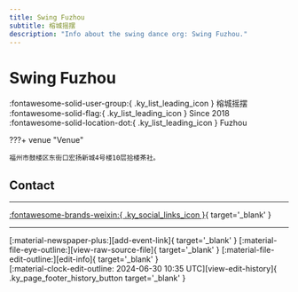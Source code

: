 ```yaml
---
title: Swing Fuzhou
subtitle: 榕城摇摆
description: "Info about the swing dance org: Swing Fuzhou."
---
```


# Swing Fuzhou

:fontawesome-solid-user-group:{ .ky_list_leading_icon } 榕城摇摆  
:fontawesome-solid-flag:{ .ky_list_leading_icon } Since 2018  
:fontawesome-solid-location-dot:{ .ky_list_leading_icon } Fuzhou  


???+ venue "Venue"

    福州市鼓楼区东街口宏扬新城4号楼10层拾楼茶社。  

## Contact


---

 [:fontawesome-brands-weixin:{ .ky_social_links_icon }](# "榕城摇摆 SwingFuzhou"){ target='_blank' }

---

<div class="ky_page_footer" markdown>
<div class="ky_page_footer_trailing" markdown="span">
[:material-newspaper-plus:][add-event-link]{ target='_blank' }
[:material-file-eye-outline:][view-raw-source-file]{ target='_blank' }
[:material-file-edit-outline:][edit-info]{ target='_blank' }
</div>
<div class="ky_page_footer_leading" markdown="span">
[:material-clock-edit-outline: 2024-06-30 10:35 UTC][view-edit-history]{ .ky_page_footer_history_button target='_blank' }
</div>
</div>

[add-event-link]: https://github.com/swingdance/events/issues/new?assignees=&labels=add+event&projects=&template=02-add_entity.yml&title=%5Bcn%5D%20%3CName%3E&region=cn&province=Fujian&city=Fuzhou&org_id=swing-fu-zhou "Add Event"
[view-raw-source-file]: https://github.com/swingdance/orgs/blob/main/cn/swing-fu-zhou.json "View Raw Source File"
[edit-info]: https://github.com/swingdance/orgs/issues/new?assignees=&labels=update+org&projects=&template=03-update_entity.yml&title=%5Bcn%5D%20Swing%20Fuzhou&region=cn&id=swing-fu-zhou&name=Swing%20Fuzhou "Edit Info"

[view-edit-history]: https://github.com/swingdance/orgs/commits/main/cn/swing-fu-zhou.json "View Edit History"
